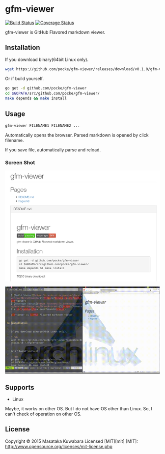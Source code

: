 gfm-viewer
==============

[![Build Status](https://travis-ci.org/pocke/gfm-viewer.svg?branch=master)](https://travis-ci.org/pocke/gfm-viewer)
[![Coverage Status](https://coveralls.io/repos/pocke/gfm-viewer/badge.svg?branch=travis)](https://coveralls.io/r/pocke/gfm-viewer?branch=travis)

gfm-viewer is GitHub Flavored markdown viewer.


Installation
-----------------

If you download binary(64bit Linux only).

```sh
wget https://github.com/pocke/gfm-viewer/releases/download/v0.1.0/gfm-viewer
```

Or if build yourself.

```sh
go get -d github.com/pocke/gfm-viewer
cd $GOPATH/src/github.com/pocke/gfm-viewer/
make depends && make install
```

Usage
----------

```sh
gfm-viewer FILENAME1 FILENAME2 ...
```

Automatically opens the browser.
Parsed markdown is opened by click filename.

If you save file, automatically parse and reload.


### Screen Shot


![ScreenShot](screen_shot.png)

![ScreenShot](screen_shot.gif)


Supports
-----------

- Linux

Maybe, it works on other OS.
But I do not have OS other than Linux. So, I can't check of operation on other OS.

License
-------------

Copyright &copy; 2015 Masataka Kuwabara
Licensed [MIT][mit]
[MIT]: http://www.opensource.org/licenses/mit-license.php
